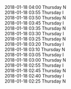2018-01-18 04:00 Thursday  N  
2018-01-18 03:55 Thursday  I  
2018-01-18 03:50 Thursday  N  
2018-01-18 03:45 Thursday  I  
2018-01-18 03:35 Thursday  N  
2018-01-18 03:30 Thursday  I  
2018-01-18 03:25 Thursday  N  
2018-01-18 03:20 Thursday  I  
2018-01-18 03:10 Thursday  N  
2018-01-18 03:05 Thursday  I  
2018-01-18 03:00 Thursday  N  
2018-01-18 02:55 Thursday  I  
2018-01-18 02:45 Thursday  N  
2018-01-18 02:40 Thursday  I  
2018-01-18 02:25 Thursday  N  
